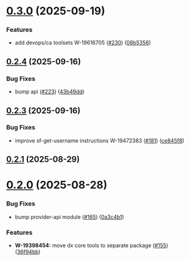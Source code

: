 # [0.3.0](https://github.com/salesforcecli/mcp/compare/mcp-provider-dx-core@0.2.4...mcp-provider-dx-core@0.3.0) (2025-09-19)


### Features

* add devops/ca toolsets W-19616705 ([#230](https://github.com/salesforcecli/mcp/issues/230)) ([08b5356](https://github.com/salesforcecli/mcp/commit/08b5356f8a53ffeaf3462736169e95ba2729c39c))



## [0.2.4](https://github.com/salesforcecli/mcp/compare/mcp-provider-dx-core@0.2.3...mcp-provider-dx-core@0.2.4) (2025-09-16)


### Bug Fixes

* bump api ([#223](https://github.com/salesforcecli/mcp/issues/223)) ([43b49dd](https://github.com/salesforcecli/mcp/commit/43b49dd158960e37682db931b49d5aaa3d32c2f1))



## [0.2.3](https://github.com/salesforcecli/mcp/compare/mcp-provider-dx-core@0.2.1...mcp-provider-dx-core@0.2.3) (2025-09-16)


### Bug Fixes

* improve sf-get-username instructions W-19472383 ([#181](https://github.com/salesforcecli/mcp/issues/181)) ([ce845f8](https://github.com/salesforcecli/mcp/commit/ce845f8a956dece92cf2d67e29cc868c8ac69b92))



## [0.2.1](https://github.com/salesforcecli/mcp/compare/mcp-provider-dx-core@0.2.0...mcp-provider-dx-core@0.2.1) (2025-08-29)



# [0.2.0](https://github.com/salesforcecli/mcp/compare/36f94bb97e0ba4de8aeba700ff947d03eb865bc0...mcp-provider-dx-core@0.2.0) (2025-08-28)


### Bug Fixes

* bump provider-api module ([#165](https://github.com/salesforcecli/mcp/issues/165)) ([0a3c4b1](https://github.com/salesforcecli/mcp/commit/0a3c4b1fbba1a9956846572b5ecabb8ebdd3abd6))


### Features

* **W-19398454:** move dx core tools to separate package ([#155](https://github.com/salesforcecli/mcp/issues/155)) ([36f94bb](https://github.com/salesforcecli/mcp/commit/36f94bb97e0ba4de8aeba700ff947d03eb865bc0))



